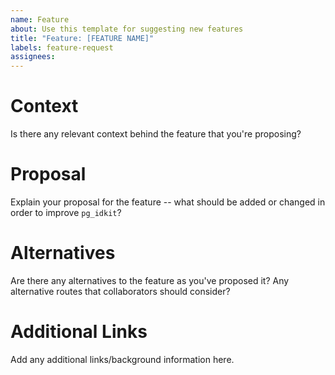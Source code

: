 ```yaml
---
name: Feature
about: Use this template for suggesting new features
title: "Feature: [FEATURE NAME]"
labels: feature-request
assignees:
---
```


# Context

Is there any relevant context behind the feature that you're proposing?

# Proposal

Explain your proposal for the feature -- what should be added or changed in order to improve `pg_idkit`?

# Alternatives

Are there any alternatives to the feature as you've proposed it? Any alternative routes that collaborators should consider?

# Additional Links

Add any additional links/background information here.
